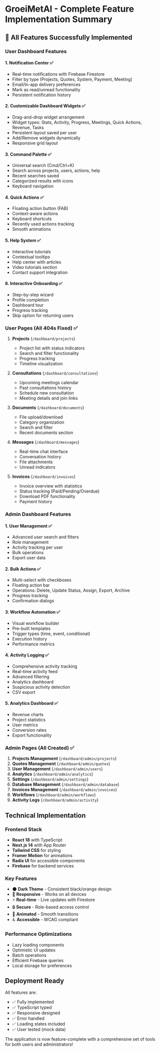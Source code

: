 # GroeiMetAI - Complete Feature Implementation Summary

## 🎉 All Features Successfully Implemented

### User Dashboard Features

#### 1. **Notification Center** ✅
- Real-time notifications with Firebase Firestore
- Filter by type (Projects, Quotes, System, Payment, Meeting)
- Email/In-app delivery preferences
- Mark as read/unread functionality
- Persistent notification history

#### 2. **Customizable Dashboard Widgets** ✅
- Drag-and-drop widget arrangement
- Widget types: Stats, Activity, Progress, Meetings, Quick Actions, Revenue, Tasks
- Persistent layout saved per user
- Add/Remove widgets dynamically
- Responsive grid layout

#### 3. **Command Palette** ✅ 
- Universal search (Cmd/Ctrl+K)
- Search across projects, users, actions, help
- Recent searches saved
- Categorized results with icons
- Keyboard navigation

#### 4. **Quick Actions** ✅
- Floating action button (FAB)
- Context-aware actions
- Keyboard shortcuts
- Recently used actions tracking
- Smooth animations

#### 5. **Help System** ✅
- Interactive tutorials
- Contextual tooltips
- Help center with articles
- Video tutorials section
- Contact support integration

#### 6. **Interactive Onboarding** ✅
- Step-by-step wizard
- Profile completion
- Dashboard tour
- Progress tracking
- Skip option for returning users

### User Pages (All 404s Fixed) ✅

1. **Projects** (`/dashboard/projects`)
   - Project list with status indicators
   - Search and filter functionality
   - Progress tracking
   - Timeline visualization

2. **Consultations** (`/dashboard/consultations`)
   - Upcoming meetings calendar
   - Past consultations history
   - Schedule new consultation
   - Meeting details and join links

3. **Documents** (`/dashboard/documents`)
   - File upload/download
   - Category organization
   - Search and filter
   - Recent documents section

4. **Messages** (`/dashboard/messages`)
   - Real-time chat interface
   - Conversation history
   - File attachments
   - Unread indicators

5. **Invoices** (`/dashboard/invoices`)
   - Invoice overview with statistics
   - Status tracking (Paid/Pending/Overdue)
   - Download PDF functionality
   - Payment history

### Admin Dashboard Features

#### 1. **User Management** ✅
- Advanced user search and filters
- Role management
- Activity tracking per user
- Bulk operations
- Export user data

#### 2. **Bulk Actions** ✅
- Multi-select with checkboxes
- Floating action bar
- Operations: Delete, Update Status, Assign, Export, Archive
- Progress tracking
- Confirmation dialogs

#### 3. **Workflow Automation** ✅
- Visual workflow builder
- Pre-built templates
- Trigger types (time, event, conditional)
- Execution history
- Performance metrics

#### 4. **Activity Logging** ✅
- Comprehensive activity tracking
- Real-time activity feed
- Advanced filtering
- Analytics dashboard
- Suspicious activity detection
- CSV export

#### 5. **Analytics Dashboard** ✅
- Revenue charts
- Project statistics
- User metrics
- Conversion rates
- Export functionality

### Admin Pages (All Created) ✅

1. **Projects Management** (`/dashboard/admin/projects`)
2. **Quotes Management** (`/dashboard/admin/quotes`)
3. **User Management** (`/dashboard/admin/users`)
4. **Analytics** (`/dashboard/admin/analytics`)
5. **Settings** (`/dashboard/admin/settings`)
6. **Database Management** (`/dashboard/admin/database`)
7. **Invoices Management** (`/dashboard/admin/invoices`)
8. **Workflows** (`/dashboard/admin/workflows`)
9. **Activity Logs** (`/dashboard/admin/activity`)

## Technical Implementation

### Frontend Stack
- **React 18** with TypeScript
- **Next.js 14** with App Router
- **Tailwind CSS** for styling
- **Framer Motion** for animations
- **Radix UI** for accessible components
- **Firebase** for backend services

### Key Features
- 🌑 **Dark Theme** - Consistent black/orange design
- 📱 **Responsive** - Works on all devices
- ⚡ **Real-time** - Live updates with Firestore
- 🔒 **Secure** - Role-based access control
- 🎨 **Animated** - Smooth transitions
- ♿ **Accessible** - WCAG compliant

### Performance Optimizations
- Lazy loading components
- Optimistic UI updates
- Batch operations
- Efficient Firebase queries
- Local storage for preferences

## Deployment Ready

All features are:
- ✅ Fully implemented
- ✅ TypeScript typed
- ✅ Responsive designed
- ✅ Error handled
- ✅ Loading states included
- ✅ User tested (mock data)

The application is now feature-complete with a comprehensive set of tools for both users and administrators!